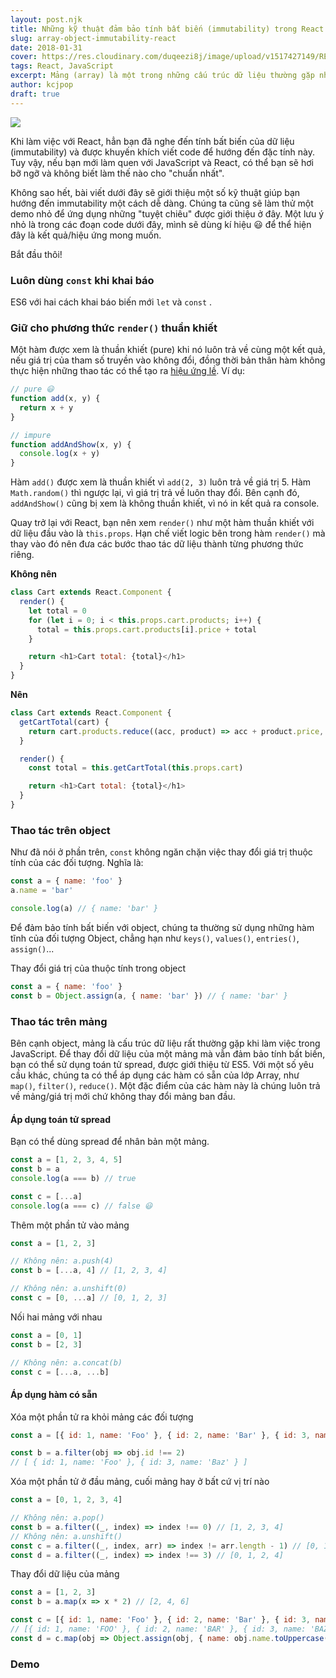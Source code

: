 ```yaml
---
layout: post.njk
title: Những kỹ thuật đảm bảo tính bất biến (immutability) trong React
slug: array-object-immutability-react
date: 2018-01-31
cover: https://res.cloudinary.com/duqeezi8j/image/upload/v1517427149/REACTjs-cover_xd5qrm.jpg
tags: React, JavaScript
excerpt: Mảng (array) là một trong những cấu trúc dữ liệu thường gặp nhất trong JavaScript. Nhưng liệu bạn đã biết dùng nó đúng cách để đạt được tính bất biến (immutability)?
author: kcjpop
draft: true
---
```


![](https://res.cloudinary.com/duqeezi8j/image/upload/v1517427149/REACTjs-cover_xd5qrm.jpg)

Khi làm việc với React, hẳn bạn đã nghe đến tính bất biến của dữ liệu (immutability) và được khuyến khích viết code để hướng đến đặc tính này. Tuy vậy, nếu bạn mới làm quen với JavaScript và React, có thể bạn sẽ hơi bỡ ngỡ và không biết làm thế nào cho "chuẩn nhất".

Không sao hết, bài viết dưới đây sẽ giới thiệu một số kỹ thuật giúp bạn hướng đến immutability một cách dễ dàng. Chúng ta cũng sẽ làm thử một demo nhỏ để ứng dụng những "tuyệt chiêu" được giới thiệu ở đây. Một lưu ý nhỏ là trong các đoạn code dưới đây, mình sẽ dùng kí hiệu 😃 để thể hiện đây là kết quả/hiệu ứng mong muốn.

Bắt đầu thôi!

### Luôn dùng `const` khi khai báo

ES6 với hai cách khai báo biến mới `let` và `const` .

### Giữ cho phương thức `render()` thuần khiết

Một hàm được xem là thuần khiết (pure) khi nó luôn trả về cùng một kết quả, nếu giá trị của tham số truyền vào không đổi, đồng thời bản thân hàm không thực hiện những thao tác có thể tạo ra [hiệu ứng lề](<https://vi.wikipedia.org/wiki/Hi%E1%BB%87u_%E1%BB%A9ng_l%E1%BB%81_(khoa_h%E1%BB%8Dc_m%C3%A1y_t%C3%ADnh)>). Ví dụ:

```js
// pure 😃
function add(x, y) {
  return x + y
}

// impure
function addAndShow(x, y) {
  console.log(x + y)
}
```

Hàm `add()` được xem là thuần khiết vì `add(2, 3)` luôn trả về giá trị 5. Hàm `Math.random()` thì ngược lại, vì giá trị trả về luôn thay đổi. Bên cạnh đó, `addAndShow()` cũng bị xem là không thuần khiết, vì nó in kết quả ra console.

Quay trở lại với React, bạn nên xem `render()` như một hàm thuần khiết với dữ liệu đầu vào là `this.props`. Hạn chế viết logic bên trong hàm `render()` mà thay vào đó nên đưa các bước thao tác dữ liệu thành từng phương thức riêng.

**Không nên**

```js
class Cart extends React.Component {
  render() {
    let total = 0
    for (let i = 0; i < this.props.cart.products; i++) {
      total = this.props.cart.products[i].price + total
    }

    return <h1>Cart total: {total}</h1>
  }
}
```

**Nên**

```js
class Cart extends React.Component {
  getCartTotal(cart) {
    return cart.products.reduce((acc, product) => acc + product.price, 0)
  }

  render() {
    const total = this.getCartTotal(this.props.cart)

    return <h1>Cart total: {total}</h1>
  }
}
```

### Thao tác trên object

Như đã nói ở phần trên, `const` không ngăn chặn việc thay đổi giá trị thuộc tính của các đối tượng. Nghĩa là:

```js
const a = { name: 'foo' }
a.name = 'bar'

console.log(a) // { name: 'bar' }
```

Để đảm bảo tính bất biến với object, chúng ta thường sử dụng những hàm tĩnh của đối tượng Object, chẳng hạn như `keys()`, `values()`, `entries()`, `assign()`...

Thay đổi giá trị của thuộc tính trong object

```js
const a = { name: 'foo' }
const b = Object.assign(a, { name: 'bar' }) // { name: 'bar' }
```

### Thao tác trên mảng

Bên cạnh object, mảng là cấu trúc dữ liệu rất thường gặp khi làm việc trong JavaScript. Để thay đổi dữ liệu của một mảng mà vẫn đảm bảo tính bất biến, bạn có thể sử dụng toán tử spread, được giới thiệu từ ES5. Với một số yêu cầu khác, chúng ta có thể áp dụng các hàm có sẵn của lớp Array, như `map()`, `filter()`, `reduce()`. Một đặc điểm của các hàm này là chúng luôn trả về mảng/giá trị mới chứ không thay đổi mảng ban đầu.

#### Áp dụng toán tử spread

Bạn có thể dùng spread để nhân bản một mảng.

```js
const a = [1, 2, 3, 4, 5]
const b = a
console.log(a === b) // true

const c = [...a]
console.log(a === c) // false 😃
```

Thêm một phần tử vào mảng

```js
const a = [1, 2, 3]

// Không nên: a.push(4)
const b = [...a, 4] // [1, 2, 3, 4]

// Không nên: a.unshift(0)
const c = [0, ...a] // [0, 1, 2, 3]
```

Nối hai mảng với nhau

```js
const a = [0, 1]
const b = [2, 3]

// Không nên: a.concat(b)
const c = [...a, ...b]
```

#### Áp dụng hàm có sẵn

Xóa một phần tử ra khỏi mảng các đối tượng

```js
const a = [{ id: 1, name: 'Foo' }, { id: 2, name: 'Bar' }, { id: 3, name: 'Baz' }]

const b = a.filter(obj => obj.id !== 2)
// [ { id: 1, name: 'Foo' }, { id: 3, name: 'Baz' } ]
```

Xóa một phần tử ở đầu mảng, cuối mảng hay ở bất cứ vị trí nào

```js
const a = [0, 1, 2, 3, 4]

// Không nên: a.pop()
const b = a.filter((_, index) => index !== 0) // [1, 2, 3, 4]
// Không nên: a.unshift()
const c = a.filter((_, index, arr) => index != arr.length - 1) // [0, 1, 2, 3]
const d = a.filter((_, index) => index !== 3) // [0, 1, 2, 4]
```

Thay đổi dữ liệu của mảng

```js
const a = [1, 2, 3]
const b = a.map(x => x * 2) // [2, 4, 6]

const c = [{ id: 1, name: 'Foo' }, { id: 2, name: 'Bar' }, { id: 3, name: 'Baz' }]
// [{ id: 1, name: 'FOO' }, { id: 2, name: 'BAR' }, { id: 3, name: 'BAZ' }]
const d = c.map(obj => Object.assign(obj, { name: obj.name.toUppercase() }))
```

### Demo
